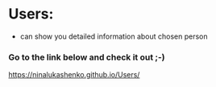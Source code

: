 # Users:
* can show you detailed information about chosen person

### Go to the link below and check it out ;-)

https://ninalukashenko.github.io/Users/

